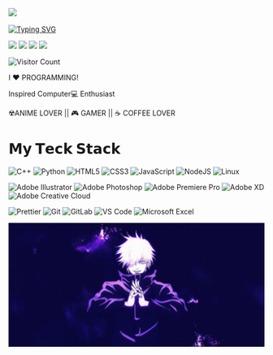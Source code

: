 
![](https://github.com/giriraj761/giriraj761/blob/main/085.png?raw=true)


[![Typing SVG](https://readme-typing-svg.demolab.com/?lines=I'M+GIRIRAJ%20KRISHNA%20SHARMA)](https://git.io/typing-svg)

[![](https://img.shields.io/badge/-Linkedin-%231DA1F2?style=flat-square&logo=linkedin&logoColor=ffffff)](https://www.linkedin.com/in/giriraj-krishna-sharma/)
[![](https://img.shields.io/badge/-Github-%23181717?style=flat-square&logo=github)](https://github.com/giriraj761)
[![](https://img.shields.io/badge/-Gmail-%23181717?style=flat-square&logo=gmail)](mailto:sharmagirirajk@gmail.com)
[![](https://img.shields.io/website?color=121212&style=flat-square&up_message=PORTFOLIO&url=http://girirajksharma.infinityfreeapp.com/?i=1)](http://girirajksharma.infinityfreeapp.com/?i=1)

![Visitor Count](https://profile-counter.glitch.me/giriraj761/count.svg)

I ❤️ PROGRAMMING!

Inspired Computer💻 Enthusiast

☢️ANIME LOVER ||    🎮 GAMER    || ☕️ COFFEE LOVER 


# 𝗠𝘆 𝗧𝗲𝗰𝗸 𝗦𝘁𝗮𝗰𝗸

![C++](https://img.shields.io/badge/c++-%2300599C.svg?style=for-the-badge&logo=c%2B%2B&logoColor=white)
![Python](https://img.shields.io/badge/python-3670A0?style=for-the-badge&logo=python&logoColor=ffdd54)
![HTML5](https://img.shields.io/badge/html5-%23E34F26.svg?style=for-the-badge&logo=html5&logoColor=white)
![CSS3](https://img.shields.io/badge/css3-%231572B6.svg?style=for-the-badge&logo=css3&logoColor=white)
![JavaScript](https://img.shields.io/badge/javascript-%23323330.svg?style=for-the-badge&logo=javascript&logoColor=%23F7DF1E)
![NodeJS](https://img.shields.io/badge/node.js-6DA55F?style=for-the-badge&logo=node.js&logoColor=white)
![Linux](https://img.shields.io/badge/Linux-FCC624?style=for-the-badge&logo=linux&logoColor=black)

![Adobe Illustrator](https://img.shields.io/badge/adobe%20illustrator-%23FF9A00.svg?style=for-the-badge&logo=adobe%20illustrator&logoColor=white)
![Adobe Photoshop](https://img.shields.io/badge/adobe%20photoshop-%2331A8FF.svg?style=for-the-badge&logo=adobe%20photoshop&logoColor=white)
![Adobe Premiere Pro](https://img.shields.io/badge/Adobe%20Premiere%20Pro-9999FF.svg?style=for-the-badge&logo=Adobe%20Premiere%20Pro&logoColor=white)
![Adobe XD](https://img.shields.io/badge/Adobe%20XD-470137?style=for-the-badge&logo=Adobe%20XD&logoColor=#FF61F6)
![Adobe Creative Cloud](https://img.shields.io/badge/Adobe%20Creative%20Cloud-DA1F26.svg?style=for-the-badge&logo=Adobe%20Creative%20Cloud&logoColor=white)

![Prettier](https://img.shields.io/badge/-Prettier-%23F7B93E?style=flat-square&logo=prettier&logoColor=ffffff)
![Git](https://img.shields.io/badge/-Git-%23F05032?style=flat-square&logo=git&logoColor=%23ffffff)
![GitLab](https://img.shields.io/badge/-GitLab-FCA121?style=flat-square&logo=gitlab)
![VS Code](https://img.shields.io/badge/-VSCode-%23007ACC?style=flat-square&logo=visual-studio-code)
![Microsoft Excel](https://img.shields.io/badge/Microsoft_Excel-217346?style=flat-square&logo=microsoft-excel&logoColor=white)


![](https://raw.githubusercontent.com/giriraj761/giriraj761/main/sataru.webp)

